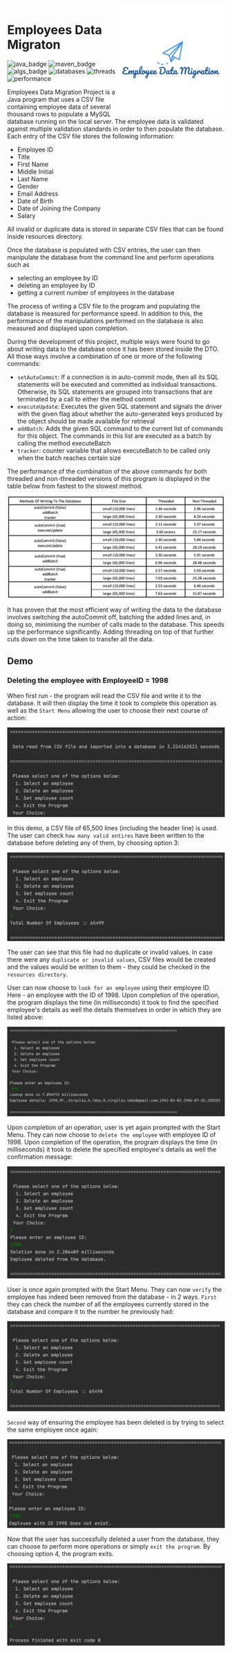 
<img align="right" width="250" height="250" src="https://github.com/janjakovacevic/SpartaGlobal/blob/master/Week%205%20-%20Java%20Week%203/DataMigrationProject/program%20screenshots/logo.png">

# **Employees Data Migraton**
![java_badge](https://img.shields.io/badge/-Java-lightgrey?style=for-the-badge&logo=appveyor)
![maven_badge](https://img.shields.io/badge/-Maven-yellow?style=for-the-badge&logo=appveyor) 
![algs_badge](https://img.shields.io/badge/-SQL-blue?style=for-the-badge&logo=appveyor)
![databases](https://img.shields.io/badge/-Databases-red?style=for-the-badge&logo=appveyor)
![threads](https://img.shields.io/badge/-Multithreading-brightgreen?style=for-the-badge&logo=appveyor)
![performance](https://img.shields.io/badge/-Performance-orange?style=for-the-badge&logo=appveyor)

Employees Data Migration Project is a Java program that uses a CSV file containing employee data of several thousand rows to populate a MySQL database running on the local server.
The employee data is validated against multiple validation standards in order to then populate the database. Each entry of the CSV file stores the following information:
- Employee ID
- Title
- First Name
- Middle Initial
- Last Name
- Gender
- Email Address
- Date of Birth
- Date of Joining the Company
- Salary

All invalid or duplicate data is stored in separate CSV files that can be found inside resources directory.

Once the database is populated with CSV entries, the user can then manipulate the database from the command line and perform operations such as 
- selecting an employee by ID
- deleting an employee by ID
- getting a current number of employees in the database

The process of writing a CSV file to the program and populating the database is measured for performance speed. In addition to this, the performance of the manipulations performed on the database is also measured and displayed upon completion.

During the development of this project, multiple ways were found to go about writing data to the database once it has been stored inside the DTO. All those ways involve a combination of one or more of the following commands:
- `setAutoCommit`: If a connection is in auto-commit mode, then all its SQL statements will be executed and committed as individual transactions. Otherwise, its SQL statements are grouped into transactions that are terminated by a call to either the method commit
- `executeUpdate`: Executes the given SQL statement and signals the driver with the given flag about whether the auto-generated keys produced by the object should be made available for retrieval
- `addBatch`: Adds the given SQL command to the current list of commands for this object. The commands in this list are executed as a batch by calling the method executeBatch
- `tracker`: counter variable that allows executeBatch to be called only when the batch reaches certain size

The performance of the combination of the above commands for both threaded and non-threaded versions of this program is displayed in the table below from fastest to the slowest method.

![employees times table](https://github.com/janjakovacevic/SpartaGlobal/blob/master/Week%205%20-%20Java%20Week%203/DataMigrationProject/program%20screenshots/employees_times_table.png)

It has proven that the most efficient way of writing the data to the database involves switching the autoCommit off, batching the added lines and, in doing so, minimising the number of calls made to the database. This speeds up the performance significantly. Adding threading on top of that further cuts down on the time taken to transfer all the data.

## **Demo** 
### Deleting the employee with EmployeeID = 1998

When first run - the program will read the CSV file and write it to the database. It will then display the time it took to complete this operation as well as the 
`Start Menu` allowing the user to choose their next course of action:

![initial prompt](https://github.com/janjakovacevic/SpartaGlobal/blob/master/Week%205%20-%20Java%20Week%203/DataMigrationProject/program%20screenshots/initial%20prompt.png)

In this demo, a CSV file of 65,500 lines (including the header line) is used. The user can check `how many valid entires` have been written to the database before deleting any of them, by choosing option 3:

![count - first time](https://github.com/janjakovacevic/SpartaGlobal/blob/master/Week%205%20-%20Java%20Week%203/DataMigrationProject/program%20screenshots/start%20check%20count.png)

The user can see that this file had no duplicate or invalid values. In case there were any `duplicate or invalid values`, CSV files would be created and the values 
would be written to them - they could be checked in the `resources directory`.

User can now choose to `look for an employee` using their employee ID. Here - an employee with the ID of 1998. Upon completion of the operation, the program displays the time (in milliseconds) it took to find the specified employee's details as well the details themselves in order in which they are listed above:

![select - first time](https://github.com/janjakovacevic/SpartaGlobal/blob/master/Week%205%20-%20Java%20Week%203/DataMigrationProject/program%20screenshots/select%20an%20employee.png)

Upon completion of an operation, user is yet again prompted with the Start Menu. They can now choose to `delete the employee` with employee ID of 1998. Upon completion of the operation, the program displays the time (in milliseconds) it took to delete the specified employee's details as well the confirmation message: 

![delete](https://github.com/janjakovacevic/SpartaGlobal/blob/master/Week%205%20-%20Java%20Week%203/DataMigrationProject/program%20screenshots/delete%20an%20employee.png)

User is once again prompted with the Start Menu. They can now `verify` the employee has indeed been removed from the database - in 2 ways. `First` they can check the number of all the employees currently stored in the database and compare it to the number he previously had:

![count - second time](https://github.com/janjakovacevic/SpartaGlobal/blob/master/Week%205%20-%20Java%20Week%203/DataMigrationProject/program%20screenshots/check%20count%20after%20deletion.png)

`Second` way of ensuring the employee has been deleted is by trying to select the same employee once again:

![select - second time](https://github.com/janjakovacevic/SpartaGlobal/blob/master/Week%205%20-%20Java%20Week%203/DataMigrationProject/program%20screenshots/try%20selecting%20the%20deleted%20employee.png)

Now that the user has successfully deleted a user from the database, they can choose to perform more operations or simply `exit the program`. By choosing option 4, the program exits.

![exit](https://github.com/janjakovacevic/SpartaGlobal/blob/master/Week%205%20-%20Java%20Week%203/DataMigrationProject/program%20screenshots/exit.png)
